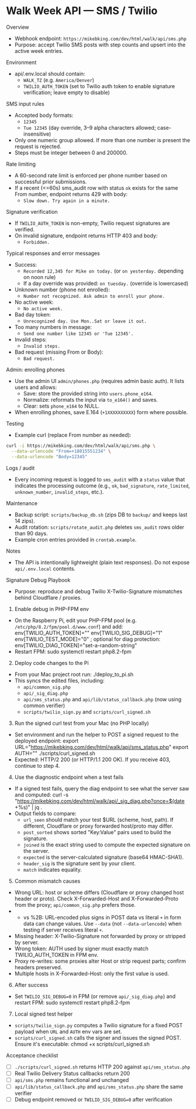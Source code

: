 # Walk Week API — SMS / Twilio

Overview
- Webhook endpoint: `https://mikebking.com/dev/html/walk/api/sms.php`
- Purpose: accept Twilio SMS posts with step counts and upsert into the active week entries.

Environment
- api/.env.local should contain:
  - `WALK_TZ` (e.g. `America/Denver`)
  - `TWILIO_AUTH_TOKEN` (set to Twilio auth token to enable signature verification; leave empty to disable)

SMS input rules
- Accepted body formats:
  - `12345`
  - `Tue 12345` (day override, 3–9 alpha characters allowed; case-insensitive)
- Only one numeric group allowed. If more than one number is present the request is rejected.
- Steps must be integer between 0 and 200000.

Rate limiting
- A 60-second rate limit is enforced per phone number based on successful prior submissions.
- If a recent (<=60s) sms_audit row with status `ok` exists for the same From number, endpoint returns 429 with body:
  - `Slow down. Try again in a minute.`

Signature verification
- If `TWILIO_AUTH_TOKEN` is non-empty, Twilio request signatures are verified.
- On invalid signature, endpoint returns HTTP 403 and body:
  - `Forbidden.`

Typical responses and error messages
- Success:
  - `Recorded 12,345 for Mike on today.` (or `on yesterday.` depending on noon rule)
  - If a day override was provided: `on tuesday.` (override is lowercased)
- Unknown number (phone not enrolled):
  - `Number not recognized. Ask admin to enroll your phone.`
- No active week:
  - `No active week.`
- Bad day token:
  - `Unrecognized day. Use Mon..Sat or leave it out.`
- Too many numbers in message:
  - `Send one number like 12345 or 'Tue 12345'.`
- Invalid steps:
  - `Invalid steps.`
- Bad request (missing From or Body):
  - `Bad request.`

Admin: enrolling phones
- Use the admin UI `admin/phones.php` (requires admin basic auth). It lists users and allows:
  - Save: store the provided string into `users.phone_e164`.
  - Normalize: reformats the input via `to_e164()` and saves.
  - Clear: sets `phone_e164` to NULL.
- When enrolling phones, save E.164 (`+1XXXXXXXXXX`) form where possible.

Testing
- Example curl (replace From number as needed):
```bash
curl -i https://mikebking.com/dev/html/walk/api/sms.php \
  --data-urlencode "From=+18015551234" \
  --data-urlencode "Body=12345"
```

Logs / audit
- Every incoming request is logged to `sms_audit` with a `status` value that indicates the processing outcome (e.g., `ok`, `bad_signature`, `rate_limited`, `unknown_number`, `invalid_steps`, etc.).

Maintenance
- Backup script: `scripts/backup_db.sh` (zips DB to `backup/` and keeps last 14 zips).
- Audit rotation: `scripts/rotate_audit.php` deletes `sms_audit` rows older than 90 days.
- Example cron entries provided in `crontab.example`.

Notes
- The API is intentionally lightweight (plain text responses). Do not expose `api/.env.local` contents.

Signature Debug Playbook
- Purpose: reproduce and debug Twilio X-Twilio-Signature mismatches behind Cloudflare / proxies.

1) Enable debug in PHP-FPM env
- On the Raspberry Pi, edit your PHP-FPM pool (e.g. `/etc/php/8.2/fpm/pool.d/www.conf`) and add:
  env[TWILIO_AUTH_TOKEN]="<real-token>"
  env[TWILIO_SIG_DEBUG]="1"
  env[TWILIO_TEST_MODE]="0"
  ; optional for diag protection:
  env[TWILIO_DIAG_TOKEN]="set-a-random-string"
- Restart FPM:
  sudo systemctl restart php8.2-fpm

2) Deploy code changes to the Pi
- From your Mac project root run:
  ./deploy_to_pi.sh
- This syncs the edited files, including:
  - `api/common_sig.php`
  - `api/_sig_diag.php`
  - `api/sms_status.php` and `api/lib/status_callback.php` (now using common verifier)
  - `scripts/twilio_sign.py` and `scripts/curl_signed.sh`

3) Run the signed curl test from your Mac (no PHP locally)
- Set environment and run the helper to POST a signed request to the deployed endpoint:
  export URL="https://mikebking.com/dev/html/walk/api/sms_status.php"
  export AUTH="<same token as on Pi FPM>"
  ./scripts/curl_signed.sh
- Expected: HTTP/2 200 (or HTTP/1.1 200 OK). If you receive 403, continue to step 4.

4) Use the diagnostic endpoint when a test fails
- If a signed test fails, query the diag endpoint to see what the server saw and computed:
  curl -s "https://mikebking.com/dev/html/walk/api/_sig_diag.php?once=$(date +%s)" | jq .
- Output fields to compare:
  - `url_seen` should match your test $URL (scheme, host, path). If different, Cloudflare or proxy forwarded host/proto may differ.
  - `post_sorted` shows sorted "Key:Value" pairs used to build the signature.
  - `joined` is the exact string used to compute the expected signature on the server.
  - `expected` is the server-calculated signature (base64 HMAC-SHA1).
  - `header_sig` is the signature sent by your client.
  - `match` indicates equality.

5) Common mismatch causes
- Wrong URL: host or scheme differs (Cloudflare or proxy changed host header or proto). Check X-Forwarded-Host and X-Forwarded-Proto from the proxy; `api/common_sig.php` prefers those.
- + vs %2B: URL-encoded plus signs in POST data vs literal `+` in form data can change values. Use `--data` (not `--data-urlencode`) when testing if server receives literal `+`.
- Missing header: X-Twilio-Signature not forwarded by proxy or stripped by server.
- Wrong token: AUTH used by signer must exactly match TWILIO_AUTH_TOKEN in FPM env.
- Proxy re-writes: some proxies alter Host or strip request parts; confirm headers preserved.
- Multiple hosts in X-Forwarded-Host: only the first value is used.

6) After success
- Set `TWILIO_SIG_DEBUG=0` in FPM (or remove `api/_sig_diag.php`) and restart FPM:
  sudo systemctl restart php8.2-fpm

7) Local signed test helper
- `scripts/twilio_sign.py` computes a Twilio signature for a fixed POST payload when `URL` and `AUTH` env vars are set.
- `scripts/curl_signed.sh` calls the signer and issues the signed POST. Ensure it's executable:
  chmod +x scripts/curl_signed.sh

Acceptance checklist
- [ ] `./scripts/curl_signed.sh` returns HTTP 200 against `api/sms_status.php`
- [ ] Real Twilio Delivery Status callbacks return 200
- [ ] `api/sms.php` remains functional and unchanged
- [ ] `api/lib/status_callback.php` and `api/sms_status.php` share the same verifier
- [ ] Debug endpoint removed or `TWILIO_SIG_DEBUG=0` after verification
